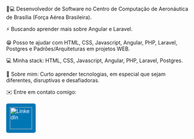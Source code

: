 <!-- **adcavalcant/adcavalcant** is a ✨ _special_ ✨ repository because its `README.md` (this file) appears on your GitHub profile. -->

🚀💻   Desenvolvedor de Software no Centro de Computação de Aeronáutica de Brasília (Força Aérea Brasileira).

⚡   Buscando aprender mais sobre Angular e Laravel.

😁   Posso te ajudar com HTML, CSS, Javascript, Angular, PHP, Laravel, Postgres e Padrões/Arquiteturas em projetos WEB.

💻   Minha stack: HTML, CSS, Javascript, Angular, PHP, Laravel, Postgres.

💬   Sobre mim: Curto aprender tecnologias, em especial que sejam diferentes, disruptivas e desafiadoras.

✉️    Entre em contato comigo: <br><br>
<a href="http://linkedin.com/in/adcavalcant" target="_blank" style="display: inline-block; background-color: #0077B5; color: #fff; padding: 10px; border-radius: 5px; text-decoration: none;">
 <img src="https://cdn.jsdelivr.net/gh/devicons/devicon/icons/linkedin/linkedin-original.svg" alt="LinkedIn" style="width: 60px; height: 60px;" />
</a>

